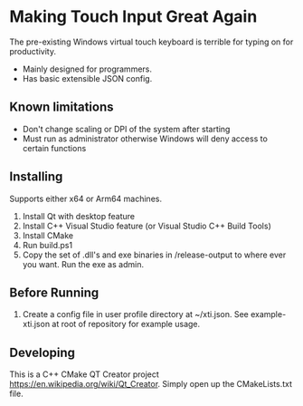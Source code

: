 # Making Touch Input Great Again
The pre-existing Windows virtual touch keyboard is terrible for typing on for productivity.
+ Mainly designed for programmers.
+ Has basic extensible JSON config.

## Known limitations
- Don't change scaling or DPI of the system after starting
- Must run as administrator otherwise Windows will deny access to certain functions

## Installing
Supports either x64 or Arm64 machines.
1. Install Qt with desktop feature
2. Install C++ Visual Studio feature (or Visual Studio C++ Build Tools)
3. Install CMake
4. Run build.ps1
5. Copy the set of .dll's and exe binaries in /release-output to where ever you want. Run the exe as admin.

## Before Running
1. Create a config file in user profile directory at ~/xti.json. See example-xti.json at root of repository for example usage.

## Developing
This is a C++ CMake QT Creator project https://en.wikipedia.org/wiki/Qt_Creator. Simply open up the CMakeLists.txt file.
